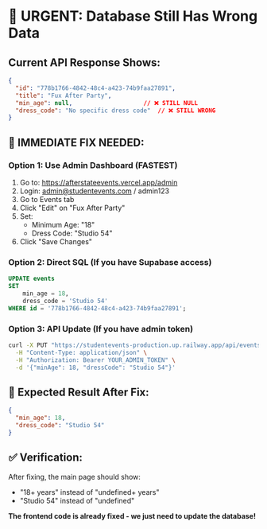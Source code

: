 # 🚨 URGENT: Database Still Has Wrong Data

## Current API Response Shows:
```json
{
  "id": "778b1766-4842-48c4-a423-74b9faa27891",
  "title": "Fux After Party",
  "min_age": null,                    // ❌ STILL NULL
  "dress_code": "No specific dress code"  // ❌ STILL WRONG
}
```

## 🔧 IMMEDIATE FIX NEEDED:

### Option 1: Use Admin Dashboard (FASTEST)
1. Go to: https://afterstateevents.vercel.app/admin
2. Login: admin@studentevents.com / admin123
3. Go to Events tab
4. Click "Edit" on "Fux After Party"
5. Set:
   - Minimum Age: "18"
   - Dress Code: "Studio 54"
6. Click "Save Changes"

### Option 2: Direct SQL (If you have Supabase access)
```sql
UPDATE events 
SET 
    min_age = 18,
    dress_code = 'Studio 54'
WHERE id = '778b1766-4842-48c4-a423-74b9faa27891';
```

### Option 3: API Update (If you have admin token)
```bash
curl -X PUT "https://studentevents-production.up.railway.app/api/events/778b1766-4842-48c4-a423-74b9faa27891" \
  -H "Content-Type: application/json" \
  -H "Authorization: Bearer YOUR_ADMIN_TOKEN" \
  -d '{"minAge": 18, "dressCode": "Studio 54"}'
```

## 🎯 Expected Result After Fix:
```json
{
  "min_age": 18,
  "dress_code": "Studio 54"
}
```

## ✅ Verification:
After fixing, the main page should show:
- "18+ years" instead of "undefined+ years"
- "Studio 54" instead of "undefined"

**The frontend code is already fixed - we just need to update the database!**
